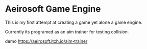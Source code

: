 # Aeirosoft Game Engine
This is my first attempt at creating a game yet alone a game engine.  

Currently its programed as an aim trainer for testing collision.

demo https://aeirosoft.itch.io/aim-trainer
